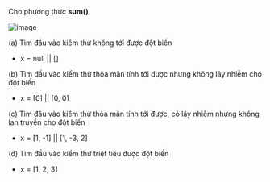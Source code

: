 ﻿Cho phương thức **sum()**

![image](https://user-images.githubusercontent.com/48431650/96528954-1fad6980-12ae-11eb-8672-203729a5da98.png)


(a) Tìm đầu vào kiểm thử không tới được đột biến
* x = null || []

(b) Tìm đầu vào kiểm thử thỏa mãn tính tới được nhưng không lây nhiễm cho đột biến
* x = [0] || [0, 0]

(c) Tìm đầu vào kiểm thử thỏa mãn tính tới được, có lây nhiễm nhưng không lan truyền cho đột biến
* x = [1, -1] || [1, -3, 2]

(d) Tìm đầu vào kiểm thử triệt tiêu được đột biến
* x = [1, 2, 3]